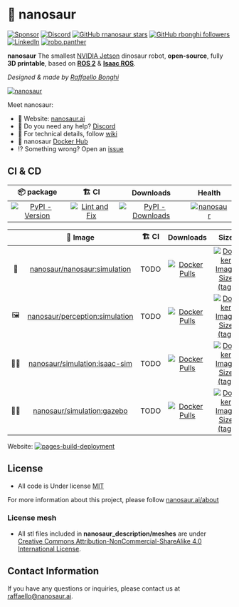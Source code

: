 # 🦕 nanosaur
<!-- SOCIAL START -->
[![Sponsor](https://img.shields.io/badge/Sponsor-30363D?logo=GitHub-Sponsors&logoColor=#white)](https://github.com/sponsors/rbonghi) [![Discord](https://img.shields.io/discord/797461428646707211?style=social&logo=discord&label=Discord)](https://discord.gg/rCHgeUpUj9) [![GitHub rnanosaur stars](https://img.shields.io/github/stars/rnanosaur?style=social)](https://github.com/rnanosaur) [![GitHub rbonghi followers](https://img.shields.io/github/followers/rbonghi?label=rbonghi)](https://github.com/rbonghi) [![LinkedIn](https://img.shields.io/badge/LinkedIn:-raffaello--bonghi-0077B5?style=social)](https://www.linkedin.com/in/raffaello-bonghi) [![robo.panther](https://img.shields.io/badge/Follow:-robo.panther-E4405F?style=social&logo=instagram)](https://www.instagram.com/robo.panther)
<!-- SOCIAL END -->
<!-- INTRO START -->
**nanosaur** The smallest [NVIDIA Jetson](https://developer.nvidia.com/buy-jetson) dinosaur robot, **open-source**, fully **3D printable**, based on [**ROS 2**](https://www.ros.org/) & [**Isaac ROS**](https://developer.nvidia.com/isaac-ros-gems).

*Designed & made by [Raffaello Bonghi](https://rnext.it)*

[![nanosaur](https://nanosaur.ai/assets/images/banner.jpg)](https://nanosaur.ai)

Meet nanosaur:

* 🦕 Website: [nanosaur.ai](https://nanosaur.ai)
* 🦄 Do you need any help? [Discord](https://discord.gg/rCHgeUpUj9)
* 🧰 For technical details, follow [wiki](https://github.com/rnanosaur/nanosaur/wiki)
* 🐳 nanosaur [Docker Hub](https://hub.docker.com/u/nanosaur)
* ⁉️ Something wrong? Open an [issue](https://github.com/rnanosaur/nanosaur/issues)
<!-- INTRO END -->
<!-- CI START -->
## CI & CD

| 📦 package | 🏗️ CI | Downloads | Health |
|:----------:|:-----:|:---------:|:------:|
| [![PyPI - Version](https://img.shields.io/pypi/v/nanosaur?label=nanosaur)](https://badge.fury.io/py/nanosaur) | [![Lint and Fix](https://github.com/rnanosaur/nanosaur_pkg/actions/workflows/flake8-lint.yml/badge.svg)](https://github.com/rnanosaur/nanosaur_pkg/actions/workflows/flake8-lint.yml) | [![PyPI - Downloads](https://img.shields.io/pypi/dm/nanosaur)](https://pypistats.org/packages/nanosaur) | [![nanosaur](https://snyk.io/advisor/python/nanosaur/badge.svg)](https://snyk.io/advisor/python/nanosaur) |

|    | 🐳 Image | 🏗️ CI | Downloads | Size |
|:-:|:-------:|:-----:|:---------:|:----:|
| 🦕 | [nanosaur/nanosaur:simulation](https://hub.docker.com/r/nanosaur/nanosaur) | TODO | [![Docker Pulls](https://img.shields.io/docker/pulls/nanosaur/nanosaur)](https://hub.docker.com/r/nanosaur/nanosaur) | [![Docker Image Size (tag)](https://img.shields.io/docker/image-size/nanosaur/nanosaur/simulation)](https://hub.docker.com/r/nanosaur/nanosaur) |
| 🖼️ | [nanosaur/perception:simulation](https://hub.docker.com/r/nanosaur/perception) | TODO | [![Docker Pulls](https://img.shields.io/docker/pulls/nanosaur/perception)](https://hub.docker.com/r/nanosaur/perception) | [![Docker Image Size (tag)](https://img.shields.io/docker/image-size/nanosaur/perception/simulation)](https://hub.docker.com/r/nanosaur/perception) |
| 👨‍💻 | [nanosaur/simulation:isaac-sim](https://hub.docker.com/r/nanosaur/simulation) | TODO | [![Docker Pulls](https://img.shields.io/docker/pulls/nanosaur/simulation)](https://hub.docker.com/r/nanosaur/simulation) | [![Docker Image Size (tag)](https://img.shields.io/docker/image-size/nanosaur/simulation/isaac-sim)](https://hub.docker.com/r/nanosaur/simulation) |
| 👨‍💻 | [nanosaur/simulation:gazebo](https://hub.docker.com/r/nanosaur/simulation) | TODO | [![Docker Pulls](https://img.shields.io/docker/pulls/nanosaur/simulation)](https://hub.docker.com/r/nanosaur/simulation) | [![Docker Image Size (tag)](https://img.shields.io/docker/image-size/nanosaur/simulation/gazebo)](https://hub.docker.com/r/nanosaur/simulation) |

Website: [![pages-build-deployment](https://github.com/rnanosaur/rnanosaur.github.io/actions/workflows/pages/pages-build-deployment/badge.svg)](https://github.com/rnanosaur/rnanosaur.github.io/actions/workflows/pages/pages-build-deployment)
<!-- CI END -->
<!-- LICENSE START -->
## License

* All code is Under license [MIT](LICENSE)

For more information about this project, please follow [nanosaur.ai/about](https://nanosaur.ai/about/#license)
<!-- LICENSE END -->
### License mesh

* All stl files included in **nanosaur_description/meshes** are under [Creative Commons Attribution-NonCommercial-ShareAlike 4.0 International License][cc-by-nc-sa].

[cc-by-nc-sa]: http://creativecommons.org/licenses/by-nc-sa/4.0/
<!-- CREDITS START -->
## Contact Information

If you have any questions or inquiries, please contact us at [raffaello@nanosaur.ai](mailto:raffaello@nanosaur.ai).
<!-- CREDITS END -->
